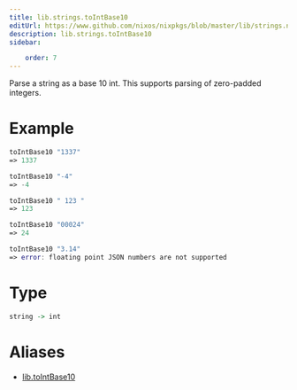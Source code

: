 ```yaml
---
title: lib.strings.toIntBase10
editUrl: https://www.github.com/nixos/nixpkgs/blob/master/lib/strings.nix#L1402C17
description: lib.strings.toIntBase10
sidebar:

    order: 7
---
```


Parse a string as a base 10 int. This supports parsing of zero-padded integers.

# Example

```nix
toIntBase10 "1337"
=> 1337

toIntBase10 "-4"
=> -4

toIntBase10 " 123 "
=> 123

toIntBase10 "00024"
=> 24

toIntBase10 "3.14"
=> error: floating point JSON numbers are not supported
```

# Type

```haskell
string -> int
```


# Aliases

- [lib.toIntBase10](reference/lib/lib-toIntBase10)


